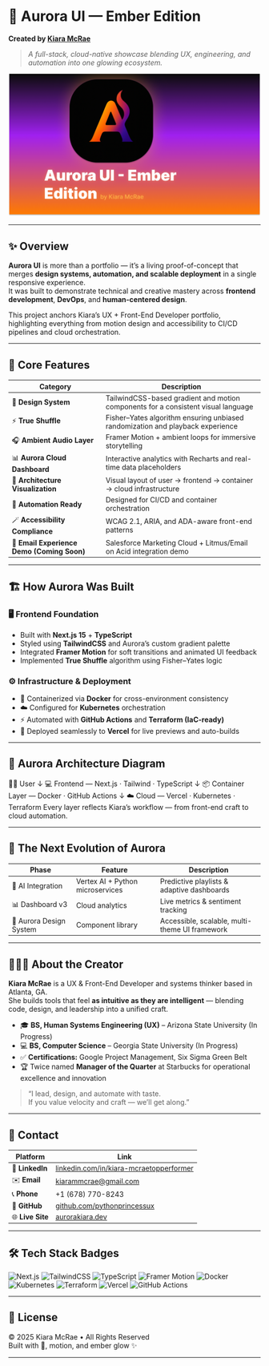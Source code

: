 # 🌌 Aurora UI — Ember Edition  
**Created by [Kiara McRae](https://www.linkedin.com/in/kiara-mcraetopperformer)**  

> _A full-stack, cloud-native showcase blending UX, engineering, and automation into one glowing ecosystem._

![Aurora Banner](public/aurora-preview.png)

---

## ✨ Overview

**Aurora UI** is more than a portfolio — it’s a living proof-of-concept that merges **design systems, automation, and scalable deployment** in a single responsive experience.  
It was built to demonstrate technical and creative mastery across **frontend development**, **DevOps**, and **human-centered design**.

This project anchors Kiara’s UX + Front-End Developer portfolio, highlighting everything from motion design and accessibility to CI/CD pipelines and cloud orchestration.

---

## 🧩 Core Features

| Category | Description |
|-----------|-------------|
| 🎨 **Design System** | TailwindCSS-based gradient and motion components for a consistent visual language |
| ⚡ **True Shuffle** | Fisher–Yates algorithm ensuring unbiased randomization and playback experience |
| 🎧 **Ambient Audio Layer** | Framer Motion + ambient loops for immersive storytelling |
| 📊 **Aurora Cloud Dashboard** | Interactive analytics with Recharts and real-time data placeholders |
| 🧱 **Architecture Visualization** | Visual layout of user → frontend → container → cloud infrastructure |
| 🤖 **Automation Ready** | Designed for CI/CD and container orchestration |
| 🪄 **Accessibility Compliance** | WCAG 2.1, ARIA, and ADA-aware front-end patterns |
| 💌 **Email Experience Demo (Coming Soon)** | Salesforce Marketing Cloud + Litmus/Email on Acid integration demo |

---

## 🏗️ How Aurora Was Built

### 🖥️ Frontend Foundation
- Built with **Next.js 15** + **TypeScript**
- Styled using **TailwindCSS** and Aurora’s custom gradient palette  
- Integrated **Framer Motion** for soft transitions and animated UI feedback  
- Implemented **True Shuffle** algorithm using Fisher–Yates logic  

### ⚙️ Infrastructure & Deployment
- 🐳 Containerized via **Docker** for cross-environment consistency  
- ☁️ Configured for **Kubernetes** orchestration  
- ⚡ Automated with **GitHub Actions** and **Terraform (IaC-ready)**  
- 🚀 Deployed seamlessly to **Vercel** for live previews and auto-builds  

---

## 🧠 Aurora Architecture Diagram
🧑‍💻 User
↓
💻 Frontend — Next.js · Tailwind · TypeScript
↓
📦 Container Layer — Docker · GitHub Actions
↓
☁️ Cloud — Vercel · Kubernetes · Terraform
Every layer reflects Kiara’s workflow — from front-end craft to cloud automation.

---

## 🚀 The Next Evolution of Aurora

| Phase | Feature | Description |
|-------|----------|-------------|
| 🧠 AI Integration | Vertex AI + Python microservices | Predictive playlists & adaptive dashboards |
| 📊 Dashboard v3 | Cloud analytics | Live metrics & sentiment tracking |
| 🎨 Aurora Design System | Component library | Accessible, scalable, multi-theme UI framework |

---

## 👩🏽‍💻 About the Creator

**Kiara McRae** is a UX & Front-End Developer and systems thinker based in Atlanta, GA.  
She builds tools that feel **as intuitive as they are intelligent** — blending code, design, and leadership into a unified craft.

- 🎓 **BS, Human Systems Engineering (UX)** – Arizona State University (In Progress)  
- 💻 **BS, Computer Science** – Georgia State University (In Progress)  
- ✅ **Certifications:** Google Project Management, Six Sigma Green Belt  
- 🏆 Twice named **Manager of the Quarter** at Starbucks for operational excellence and innovation  

> “I lead, design, and automate with taste.  
> If you value velocity and craft — we’ll get along.”

---

## 💬 Contact

| Platform | Link |
|-----------|------|
| 💼 **LinkedIn** | [linkedin.com/in/kiara-mcraetopperformer](https://www.linkedin.com/in/kiara-mcraetopperformer) |
| ✉️ **Email** | [kiarammcrae@gmail.com](mailto:kiarammcrae@gmail.com) |
| 📞 **Phone** | +1 (678) 770-8243 |
| 🧠 **GitHub** | [github.com/pythonprincessux](https://github.com/pythonprincessux) |
| 🌐 **Live Site** | [aurorakiara.dev](https://aurorakiara.dev) |

---

## 🛠️ Tech Stack Badges

![Next.js](https://img.shields.io/badge/Next.js-black?logo=next.js&logoColor=white)
![TailwindCSS](https://img.shields.io/badge/TailwindCSS-0F172A?logo=tailwindcss&logoColor=06B6D4)
![TypeScript](https://img.shields.io/badge/TypeScript-007ACC?logo=typescript&logoColor=white)
![Framer Motion](https://img.shields.io/badge/Framer_Motion-black?logo=framer&logoColor=white)
![Docker](https://img.shields.io/badge/Docker-0db7ed?logo=docker&logoColor=white)
![Kubernetes](https://img.shields.io/badge/Kubernetes-326ce5?logo=kubernetes&logoColor=white)
![Terraform](https://img.shields.io/badge/Terraform-623CE4?logo=terraform&logoColor=white)
![Vercel](https://img.shields.io/badge/Vercel-black?logo=vercel&logoColor=white)
![GitHub Actions](https://img.shields.io/badge/GitHub_Actions-2088FF?logo=githubactions&logoColor=white)

---

## 🧾 License
© 2025 Kiara McRae • All Rights Reserved  
Built with 💖, motion, and ember glow ✨

---
